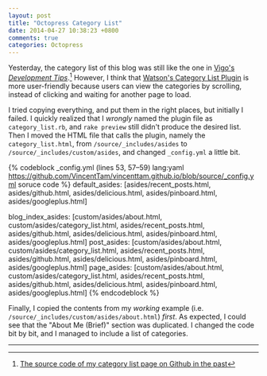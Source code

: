```yaml
---
layout: post
title: "Octopress Category List"
date: 2014-04-27 10:38:23 +0800
comments: true
categories: Octopress
---
```


Yesterday, the category list of this blog was still like the one in
[Vigo's *Development Tips*][old_cat_list].[^1]  However, I think that
[Watson's Category List Plugin][new_cat_list] is more user-friendly
because users can view the categories by scrolling, instead of
clicking and waiting for another page to load. 

I tried copying everything, and put them in the right places, but
initially I failed.  I quickly realized that I *wrongly* named the
plugin file as `category_list.rb`, and `rake preview` still didn't
produce the desired list.  Then I moved the HTML file that calls the
plugin, namely the `category_list.html`, from
`/source/_includes/asides` to `/source/_includes/custom/asides`, and
changed `_config.yml` a little bit.

{% codeblock _config.yml (lines 53, 57–59) lang:yaml https://github.com/VincentTam/vincenttam.github.io/blob/source/_config.yml soruce code %}
default_asides: [asides/recent_posts.html, asides/github.html, asides/delicious.html, asides/pinboard.html, asides/googleplus.html]

blog_index_asides: [custom/asides/about.html, custom/asides/category_list.html, asides/recent_posts.html, asides/github.html, asides/delicious.html, asides/pinboard.html, asides/googleplus.html]
post_asides: [custom/asides/about.html, custom/asides/category_list.html, asides/recent_posts.html, asides/github.html, asides/delicious.html, asides/pinboard.html, asides/googleplus.html]
page_asides: [custom/asides/about.html, custom/asides/category_list.html, asides/recent_posts.html, asides/github.html, asides/delicious.html, asides/pinboard.html, asides/googleplus.html]
{% endcodeblock %}

Finally, I copied the contents from my *working* example (i.e.
`/source/_includes/custom/asides/about.html`) *first*.  As expected, I
could see that the "About Me (Brief)" section was duplicated.  I
changed the code bit by bit, and I managed to include a list of
categories.

---

[^1]: [The source code of my category list page on Github in the past](https://raw.githubusercontent.com/VincentTam/vincenttam.github.io/94c7d9739c4ebe705afbc30e6fac7f8374a0c61e/source/blog/categories/index.markdown)

[old_cat_list]: http://vigodome.com/blog/categories/
[new_cat_list]: http://www.dotnetguy.co.uk/post/2012/06/25/octopress-category-list-plugin/

<!-- vim:se tw=70: -->
